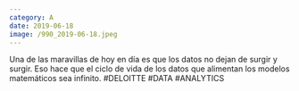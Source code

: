 ```yaml
--- 
category: A 
date: 2019-06-18 
image: /990_2019-06-18.jpeg 
--- 
```


Una de las maravillas de hoy en día es que los datos no dejan de surgir y surgir. Eso hace que el ciclo de vida de los datos que alimentan los modelos matemáticos sea infinito. #DELOITTE #DATA #ANALYTICS